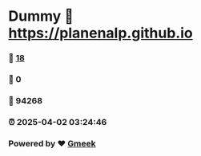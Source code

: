 # Dummy :link: https://planenalp.github.io 
### :page_facing_up: [18](https://planenalp.github.io/tag.html) 
### :speech_balloon: 0 
### :hibiscus: 94268 
### :alarm_clock: 2025-04-02 03:24:46 
### Powered by :heart: [Gmeek](https://github.com/Meekdai/Gmeek)
